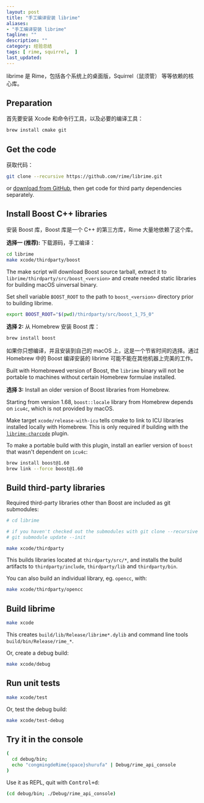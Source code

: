 ```yaml
---
layout: post
title: "手工编译安装 librime"
aliases: 
- "手工编译安装 librime"
tagline: ""
description: ""
category: 经验总结
tags: [ rime, squirrel,  ]
last_updated:
---
```


librime 是 Rime，包括各个系统上的桌面版，Squirrel（鼠须管） 等等依赖的核心库。

## Preparation
首先要安装 Xcode 和命令行工具，以及必要的编译工具：

``` sh
brew install cmake git
```

## Get the code
获取代码：

``` sh
git clone --recursive https://github.com/rime/librime.git
```

or [download from GitHub](https://github.com/rime/librime), then get code for
third party dependencies separately.

## Install Boost C++ libraries
安装 Boost 库，Boost 库是一个 C++ 的第三方库，Rime 大量地依赖了这个库。

**选择一 (推荐):** 下载源码，手工编译：

``` sh
cd librime
make xcode/thirdparty/boost
```

The make script will download Boost source tarball, extract it to
`librime/thirdparty/src/boost_<version>` and create needed static libraries
for building macOS uinversal binary.

Set shell variable `BOOST_ROOT` to the path to `boost_<version>` directory prior
to building librime.

``` sh
export BOOST_ROOT="$(pwd)/thirdparty/src/boost_1_75_0"
```

**选择 2:** 从 Homebrew 安装 Boost 库：

``` sh
brew install boost
```

如果你只想编译，并且安装到自己的 macOS 上，这是一个节省时间的选择。通过 Homebrew 中的 Boost 编译安装的 librime 可能不能在其他机器上完美的工作。

Built with Homebrewed version of Boost, the `librime` binary will not be
portable to machines without certain Homebrew formulae installed.

**选择 3:** Install an older version of Boost libraries from Homebrew.

Starting from version 1.68, `boost::locale` library from Homebrew depends on
`icu4c`, which is not provided by macOS.

Make target `xcode/release-with-icu` tells cmake to link to ICU libraries
installed locally with Homebrew. This is only required if building with the
[`librime-charcode`](https://github.com/rime/librime-charcode) plugin.

To make a portable build with this plugin, install an earlier version of
`boost` that wasn't dependent on `icu4c`:

``` sh
brew install boost@1.60
brew link --force boost@1.60
```

## Build third-party libraries

Required third-party libraries other than Boost are included as git submodules:

``` sh
# cd librime

# if you haven't checked out the submodules with git clone --recursive ..., do:
# git submodule update --init

make xcode/thirdparty
```

This builds libraries located at `thirdparty/src/*`, and installs the build
artifacts to `thirdparty/include`, `thirdparty/lib` and `thirdparty/bin`.

You can also build an individual library, eg. `opencc`, with:

``` sh
make xcode/thirdparty/opencc
```

## Build librime

``` sh
make xcode
```
This creates `build/lib/Release/librime*.dylib` and command line tools
`build/bin/Release/rime_*`.

Or, create a debug build:

``` sh
make xcode/debug
```

## Run unit tests

``` sh
make xcode/test
```

Or, test the debug build:

``` sh
make xcode/test-debug
```

## Try it in the console

``` sh
(
  cd debug/bin;
  echo "congmingdeRime{space}shurufa" | Debug/rime_api_console
)
```

Use it as REPL, quit with <kbd>Control+d</kbd>:

``` sh
(cd debug/bin; ./Debug/rime_api_console)
```
